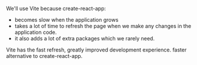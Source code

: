 We'll use Vite because create-react-app:

- becomes slow when the application grows
- takes a lot of time to refresh the page when we make any changes in the application code.
- it also adds a lot of extra packages which we rarely need.

Vite has the fast refresh, greatly improved development experience. faster alternative to create-react-app.
